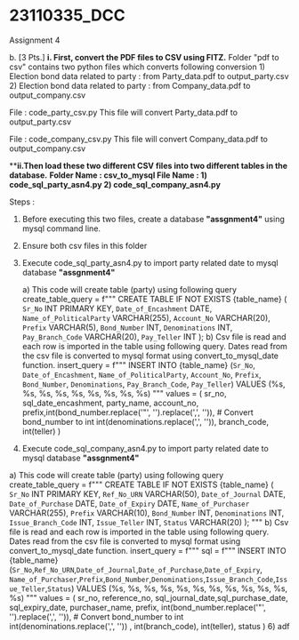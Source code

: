 # 23110335_DCC
Assignment 4

b. [3 Pts.]
**i. First, convert the PDF files to CSV using FITZ.** 
  Folder "pdf to csv" contains two python files which converts following conversion
    1) Election bond data related to party : from Party_data.pdf to output_party.csv
    2) Election bond data related to party : from Company_data.pdf to output_company.csv

  File : code_party_csv.py 
  This file will convert Party_data.pdf to output_party.csv

  File : code_company_csv.py
  This file will convert Company_data.pdf to output_company.csv

****ii.Then load these two different CSV files into two different tables in the database.**
**Folder Name : csv_to_mysql
File Name  : 1) code_sql_party_asn4.py
             2) code_sql_company_asn4.py**

Steps :
1) Before executing this two  files, create a database **"assgnment4"** using mysql command line.
2) Ensure both csv files in this folder
3) Execute code_sql_party_asn4.py to import party related date to mysql database **"assgnment4"**
   
   a)  This code will create table (party) using following query
       create_table_query = f"""
          CREATE TABLE IF NOT EXISTS {table_name} (
              `Sr_No` INT PRIMARY KEY,
              `Date_of_Encashment` DATE,
              `Name_of_PoliticalParty` VARCHAR(255),
              `Account_No` VARCHAR(20),
              `Prefix` VARCHAR(5),
              `Bond_Number` INT,
              `Denominations` INT,
              `Pay_Branch_Code` VARCHAR(20),
              `Pay_Teller` INT
          );
  b)  Csv file is read and each row is imported in the table using following query. Dates read from the csv file is converted to mysql format using convert_to_mysql_date function.
        insert_query = f"""
                INSERT INTO {table_name} (`Sr_No`, `Date_of_Encashment`, 
                        `Name_of_PoliticalParty`, `Account_No`, 
                        `Prefix`, `Bond_Number`, `Denominations`, 
                        `Pay_Branch_Code`, `Pay_Teller`)
                VALUES (%s, %s, %s, %s, %s, %s, %s, %s, %s)
                """
                values = (
                        sr_no, sql_date_encashment, 
                        party_name, account_no, 
                        prefix,int(bond_number.replace('"', '').replace(',', '')),  # Convert bond_number to int
                        int(denominations.replace(',', '')), 
                        branch_code, int(teller)
                    )
          
5) Execute code_sql_company_asn4.py to import party related date to mysql database **"assgnment4"**

 a)  This code will create table (party) using following query
      create_table_query = f"""
              CREATE TABLE IF NOT EXISTS {table_name} (
                  `Sr_No` INT PRIMARY KEY,
                  `Ref_No_URN` VARCHAR(50),
                  `Date_of_Journal` DATE,
                  `Date_of_Purchase` DATE,
                  `Date_of_Expiry` DATE,
                  `Name_of_Purchaser` VARCHAR(255),
                  `Prefix` VARCHAR(10),
                  `Bond_Number` INT,
                  `Denominations` INT,
                  `Issue_Branch_Code` INT,
                  `Issue_Teller` INT,
                  `Status` VARCHAR(20)
              );
              """
  b)  Csv file is read and each row is imported in the table using following query. Dates read from the csv file is converted to mysql format using convert_to_mysql_date function.
        insert_query = f"""
               sql = f"""
            	      INSERT INTO {table_name} (`Sr_No`,`Ref_No_URN`,`Date_of_Journal`,`Date_of_Purchase`,`Date_of_Expiry`,
    		            `Name_of_Purchaser`,`Prefix`,`Bond_Number`,`Denominations`,`Issue_Branch_Code`,`Issue_Teller`,`Status`)
                  VALUES (%s, %s, %s, %s, %s, %s, %s, %s, %s, %s, %s, %s)
                  """
                  values = (
                      sr_no, reference_no, sql_journal_date,sql_purchase_date,
                      sql_expiry_date, purchaser_name, prefix, int(bond_number.replace('"', '').replace(',', '')),  # Convert bond_number to int
                      int(denominations.replace(',', '')) , int(branch_code), int(teller), status
                  )
6) adf



  
  

    
  
